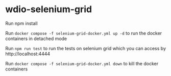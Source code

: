 # wdio-selenium-grid
Run npm install

Run `docker compose -f selenium-grid-docker.yml up -d` to run the docker containers in detached mode

Run `npm run test` to run the tests on selenium grid which you can access by http://localhost:4444

Run `docker compose -f selenium-grid-docker.yml down` to kill the docker containers

